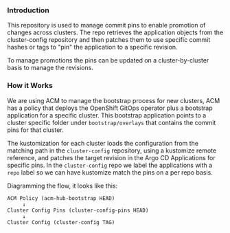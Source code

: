 ### Introduction

This repository is used to manage commit pins to enable promotion of changes across clusters. The repo
retrieves the application objects from the cluster-config repository and then patches them to use
specific commit hashes or tags to "pin" the application to a specific revision.

To manage promotions the pins can be updated on a cluster-by-cluster basis to manage the revisions.

### How it Works

We are using ACM to manage the bootstrap process for new clusters, ACM has a policy that deploys
the OpenShift GitOps operator plus a bootstrap application for a specific cluster. This bootstrap
application points to a cluster specific folder under `bootstrap/overlays` that contains the commit
pins for that cluster.

The kustomization for each cluster loads the configuration from the matching path in the `cluster-config`
repository, using a kustomize remote reference, and patches the target revision in the Argo CD Applications
for specific pins. In the `cluster-config` repo we label the applications with a `repo` label so we can
have kustomize match the pins on a per repo basis.

Diagramming the flow, it looks like this:

    ACM Policy (acm-hub-bootstrap HEAD)
         ↓
    Cluster Config Pins (cluster-config-pins HEAD)
         ↓
    Cluster Config (cluster-config TAG)
